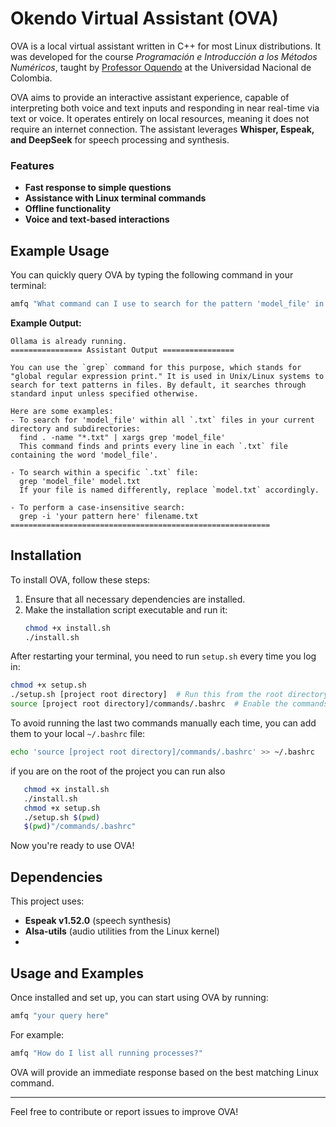 # Okendo Virtual Assistant (OVA)

OVA is a local virtual assistant written in C++ for most Linux distributions. It was developed for the course *Programación e Introducción a los Métodos Numéricos*, taught by [Professor Oquendo](https://co.linkedin.com/in/william-fernando-oquendo-pati%C3%B1o-a3569b18) at the Universidad Nacional de Colombia.

OVA aims to provide an interactive assistant experience, capable of interpreting both voice and text inputs and responding in near real-time via text or voice. It operates entirely on local resources, meaning it does not require an internet connection. The assistant leverages **Whisper, Espeak, and DeepSeek** for speech processing and synthesis.

### Features
- **Fast response to simple questions**
- **Assistance with Linux terminal commands**
- **Offline functionality**
- **Voice and text-based interactions**

## Example Usage

You can quickly query OVA by typing the following command in your terminal:

```bash
amfq "What command can I use to search for the pattern 'model_file' in .txt files?"
```

**Example Output:**
```
Ollama is already running.
================ Assistant Output ================

You can use the `grep` command for this purpose, which stands for "global regular expression print." It is used in Unix/Linux systems to search for text patterns in files. By default, it searches through standard input unless specified otherwise.

Here are some examples:
- To search for 'model_file' within all `.txt` files in your current directory and subdirectories:
  find . -name "*.txt" | xargs grep 'model_file'
  This command finds and prints every line in each `.txt` file containing the word 'model_file'.

- To search within a specific `.txt` file:
  grep 'model_file' model.txt
  If your file is named differently, replace `model.txt` accordingly.

- To perform a case-insensitive search:
  grep -i 'your pattern here' filename.txt
==========================================================
```

## Installation

To install OVA, follow these steps:

1. Ensure that all necessary dependencies are installed.
2. Make the installation script executable and run it:
   ```bash
   chmod +x install.sh
   ./install.sh
   ```

After restarting your terminal, you need to run `setup.sh` every time you log in:

```bash
chmod +x setup.sh
./setup.sh [project root directory]  # Run this from the root directory of the project or specify the full path, e.g., /home/thomas/Desktop/okendo_virtual_assistant
source [project root directory]/commands/.bashrc  # Enable the commands
```

To avoid running the last two commands manually each time, you can add them to your local `~/.bashrc` file:

```bash
echo 'source [project root directory]/commands/.bashrc' >> ~/.bashrc
```

if you are on the root of the project you can run also
```bash
   chmod +x install.sh
   ./install.sh
   chmod +x setup.sh
   ./setup.sh $(pwd)
   $(pwd)"/commands/.bashrc"

```

Now you're ready to use OVA!

## Dependencies

This project uses:
- **Espeak v1.52.0** (speech synthesis)
- **Alsa-utils** (audio utilities from the Linux kernel)
- 

## Usage and Examples

Once installed and set up, you can start using OVA by running:

```bash
amfq "your query here"
```

For example:
```bash
amfq "How do I list all running processes?"
```

OVA will provide an immediate response based on the best matching Linux command.

---

Feel free to contribute or report issues to improve OVA!
